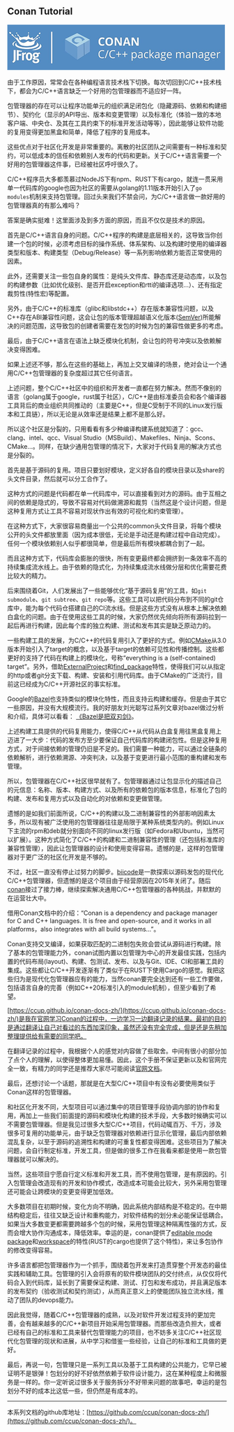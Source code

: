 ## Conan Tutorial

![conan logo](./images/jfrog_conan_logo.png)

由于工作原因，常常会在各种编程语言技术栈下切换。每次切回到C/C++技术栈下，都会为C/C++语言缺乏一个好用的包管理器而不适应好一阵。

包管理器的存在可以让程序功能单元的组织满足闭包化（隐藏源码、依赖和构建细节）、契约化（显示的API导出、版本和变更管理）以及标准化（体验一致的本地客户端、中央仓、及其在工具约束下的标准开发活动等等），因此能够让软件功能的复用变得更加黑盒和简单，降低了程序的复用成本。

这些优点对于社区化开发是非常重要的。离散的社区团队之间需要有一种标准和契约，可以低成本的信任和依赖别人发布的代码和更新。关于C/C++语言需要一个好用的包管理器这件事，已经被社区呼吁很久了。

C/C++程序员大多都羡慕过NodeJS下有npm、RUST下有cargo，就连一贯采用单一代码库的google也因为社区的需要从golang的1.11版本开始引入了`go modules`机制来支持包管理。回过头来我们不禁会问，为C/C++语言做一款好用的包管理器真的有那么难吗？

答案是确实挺难！这里面涉及到多方面的原因，而且不仅仅是技术的原因。

首先是C/C++语言自身的问题。C/C++程序的构建是底层相关的，这导致当你创建一个包的时候，必须考虑目标的操作系统、体系架构、以及构建时使用的编译器类型和版本、构建类型（Debug/Release）等一系列影响依赖方能否正常使用的因素。

此外，还需要关注一些包自身的属性：是纯头文件库、静态库还是动态库，以及包的构建参数（比如优化级别、是否开启exception和rtti的编译选项...）、还有指定裁剪性(特性宏)等配置。

另外，由于C/C++的标准库（glibc和libstdc++）存在版本兼容性问题，以及C++存在ABI兼容性问题，这会让包的版本管理超越语义化版本([SemVer](https://semver.org/))所能解决的问题范围，这导致包的创建者需要在发包的时候为包的兼容性做更多的考虑。

最后，由于C/C++语言在语法上缺乏模块化机制，会让包的符号冲突以及依赖解决变得困难。

如果上述还不够，那么在这些的基础上，再加上交叉编译的场景，绝对会让一个通用C/C++包管理器的复杂度超过其它任何语言。

上述问题，整个C/C++社区中的组织和开发者一直都在努力解决。然而不像别的语言（golang属于google，rust属于社区），C/C++是由标准委员会和各个编译器工具背后的商业组织共同推动的（主要是C++，但是C受制于不同的Linux发行版本和工具链），所以无论是从效率还是结果上都不是那么好。

所以这个社区是分裂的，只用看看有多少种编译构建系统就知道了：gcc、clang、intel、qcc、Visual Studio（MSBuild）、Makefiles、Ninja、Scons、CMake...。同样，在缺少通用包管理的情况下，大家对于代码复用的解决方式也是分裂的。

首先是基于源码的复用。项目只要划好模块，定义好各自的模块目录以及share的头文件目录，然后就可以分工合作了。

这种方式的问题是代码都在单一代码库中，可以直接看到对方的源码。由于互相之间的依赖是隐式的，导致不容易对代码做溯源和裁剪（当然这是个设计问题，但是这种复用方式让工具不容易对现状作出有效的可视化和约束管理）。

在这种方式下，大家很容易商量出一个公共的common头文件目录，将每个模块公开的头文件都放里面（因为成本很低，无论是手动还是构建过程中自动完成）。任何一个模块依赖别人似乎都很简单，但是最后所有模块都耦合到了一起。

而且这种方式下，代码库会膨胀的很快，所有变更最终都会拥挤到一条效率不高的持续集成流水线上。由于依赖的隐式化，为持续集成流水线做分层和优化需要花费比较大的精力。

后来围绕着Git，人们发展出了一些能够优化“基于源码复用”的工具，如`git submodule`、`git subtree`、`git repo`等。这些工具可以把代码分布到不同的git仓库中，能为每个代码仓搭建自己的CI流水线。但是这些方式没有从根本上解决依赖白盒化的问题。由于在使用这些工具的时候，大家仍然优先倾向将所有源码拉到一起后再进行构建，因此每个库的独立构建、测试和发布其实是缺乏原动力的。

一些构建工具的发展，为C/C++的代码复用引入了更好的方式。例如[CMake](https://cmake.org/)从3.0版本开始引入了target的概念，以及基于target的依赖可见性和传播控制。这些都更好的支持了代码在构建上的模块化，号称“everything is a (self-contained) target”。另外，借助[ExternalProject](https://cmake.org/cmake/help/latest/module/ExternalProject.html)和[find_package](https://cmake.org/cmake/help/latest/command/find_package.html)特性，使得我们可以从指定的http或者git分支下载、构建、安装和引用代码库。由于CMake的广泛流行，目前这已经成为C/C++开源社区的事实标准。

Google的[Bazel](https://bazel.build/)也支持类似的模块化特性，而且支持云构建和缓存。但是由于其它一些原因，并没有大规模流行。我的好朋友刘光聪写过系列文章对bazel做过分析和介绍，具体可以看看： [《Bazel是把双刃剑》](https://www.jianshu.com/p/ab5ef02bfa2c)。

上述构建工具提供的代码复用能力，使得C/C++从代码从白盒复用往黑盒复用上迈进了一大步：代码的发布方至少要保证自己代码库的构建闭包性。但是这种复用方式，对于间接依赖的管理仍旧是不足的。我们需要一种能力，可以通过全链条的依赖解析，进行依赖溯源、冲突判决，以及基于变更进行最小范围的重构建和发布管理。

所以，包管理器在C/C++社区很早就有了。包管理器通过让包显示化的描述自己的元信息：名称、版本、构建方式、以及所有的依赖包的版本信息，标准化了包的构建、发布和复用方式以及自动化的对依赖和变更做管理。

遗憾的是如我们前面所说，C/C++的构建以及二进制兼容性的外部影响因素太多，所以现有被广泛使用的包管理器往往是局限于某种系统类型内的。例如Linux下主流的rpm和deb就分别面向不同的linux发行版（如Fedora和Ubuntu，当然可以扩展）。这种方式简化了C/C++的构建和二进制兼容性的管理（还包括标准库的兼容性管理），因此让包管理器的设计和使用变得容易。遗憾的是，这样的包管理器对于更广泛的社区化开发是不够的。

不过，社区一直没有停止过努力的脚步。[biicode](https://biicode.github.io/biicode/)是一款探索以源码发包的现代化C/C++包管理器，但遗憾的是这个项目由于经营原因在2015年关闭了。随后[conan](https://docs.conan.io/en/latest/introduction.html)接过了接力棒，继续探索解决通用C/C++包管理器的各种挑战，并默默的在运营壮大中。

借用Conan文档中的介绍：“Conan is a dependency and package manager for C and C++ languages. It is free and open-source, and it works in all platforms，also integrates with all build systems...”。

Conan支持交叉编译，如果获取匹配的二进制包失败会尝试从源码进行构建。除了基本的包管理能力外，conan试图内置以包管理为中心的开发最佳实践，包括内置的代码布局(layout)、构建、包测试、发布、以及与Git、IDE、CI和部署工具的集成。这些都让C/C++开发逐渐有了类似于在RUST下使用Cargo的感觉。我把这些归为是现代化包管理器应有的能力，当然conan要完全达到还有一些工作要做，包括语言自身的完善（例如C++20标准引入的module机制），但至少看到了希望。

[https://ccup.github.io/conan-docs-zh/](https://ccup.github.io/conan-docs-zh/)是我在官网学习Conan的过程中，一边学习一边翻译记录的结果。最初的目的是通过翻译让自己对看过的东西加深印象，虽然还没有完全完成，但是还是先稍加整理提供给有需要的同学吧。

在翻译记录的过程中，我根据个人的感觉对内容做了些取舍。中间有很小的部分加了点个人的理解，以使得整体更加易懂。因此，这个手册不保证更新以及和官网完全一致，有精力的同学还是推荐大家尽可能阅读[官网文档](https://docs.conan.io/)。

最后，还想讨论一个话题，那就是在大型C/C++项目中有没有必要使用类似于Conan这样的包管理器。

和社区化开发不同，大型项目可以通过集中的项目管理手段协调内部的协作和复用，再加上一些我们前面提的源码和模块化构建的技术手段，大多数时候确实可以不需要包管理器。但是我见过很多大型C/C++项目，代码动辄百万、千万，涉及很多可复用的功能单元，由于缺乏包管理器对依赖进行显示化管理，最后内部依赖混乱复杂，以至于源码的追溯性和构建的可重复性都变得困难。这些项目为了解决问题，会自行制定标准，开发工具，但是做的很多工作在我看来都是使用一款包管理器就可以解决的。

当然，这些项目宁愿自行定义标准和开发工具，而不使用包管理，是有原因的。引入包管理会改造现有的开发和协作模式，改造成本可能会比较大，另外采用包管理还可能会让跨模块的变更变得更加低效。

大多数项目在初期时候，变化方向不明确，因此系统内部结构是不稳定的。在中期结构稳定后，往往又缺乏设计和重构能力，对软件结构的划分未必能保证低耦合。如果当大多数变更都需要跨越多个包的时候，采用包管理这种隔离性强的方式，反而会增大协作沟通成本，降低效率。幸运的是，conan提供了[editable mode package](https://docs.conan.io/en/latest/developing_packages/editable_packages.html)和[workspace](https://docs.conan.io/en/latest/developing_packages/workspaces.html)的特性(RUST的cargo也提供了这个特性)，来让多包协作的修改变得容易。

许多语言都把包管理器作为一个抓手，围绕着包开发来打造贯穿整个开发态的最佳实践和辅助工具。包管理的引入会将原有的软件模块团队的交付终点，从仅仅将代码合入到代码库，延长到了需要保证构建、测试、打包和发布成功，并且满足版本的发布契约（验收测试和契约测试），从而真正意义上的使能团队独立流水线，推动了团队的devops能力。

因此我觉得，随着C/C++包管理器的成熟，以及对软件开发过程支持的更加完善，会有越来越多的C/C++新项目开始采用包管理器。而那些改造负担大，或者已经有自己的标准和工具来替代包管理能力的项目，也不妨多关注C/C++社区现代化包管理的现状和进展，从中学习和借鉴一些经验，让自己的标准和工具做的更好。

最后，再说一句，包管理只是一系列工具以及基于工具构建的公共能力，它早已被证明不是银弹！包划分的好不好依然依赖于软件设计能力，这在某种程度上和微服务是一样的。你一定听说过很多关于服务拆分不好带来问题的故事吧，幸运的是包划分不好的成本比这低一些，但仍然是有成本的。

---

本系列文档的github库地址：[https://github.com/ccup/conan-docs-zh/](https://github.com/ccup/conan-docs-zh/)。